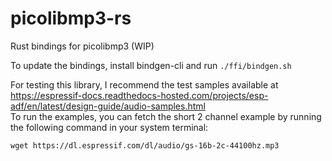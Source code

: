 # picolibmp3-rs
Rust bindings for picolibmp3 (WIP)

To update the bindings, install bindgen-cli and run `./ffi/bindgen.sh`

For testing this library, I recommend the test samples available at  
https://espressif-docs.readthedocs-hosted.com/projects/esp-adf/en/latest/design-guide/audio-samples.html  
To run the examples, you can fetch the short 2 channel example by running the following command in your system terminal:  
```system
wget https://dl.espressif.com/dl/audio/gs-16b-2c-44100hz.mp3
```